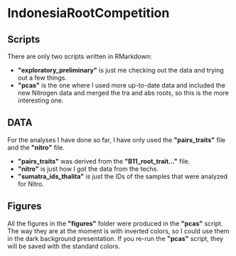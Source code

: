 
# IndonesiaRootCompetition

## Scripts
There are only two scripts written in RMarkdown:
- **"exploratory_preliminary"** is just me checking out the data and trying out a few things.
- **"pcas"** is the one where I used more up-to-date data and included the new Nitrogen data and merged the tra and abs roots, so this is the more interesting one.

## DATA
For the analyses I have done so far, I have only used the **"pairs_traits"** file and the **"nitro"** file.  
- **"pairs_traits"** was derived from the **"B11_root_trait..."** file.  
- **"nitro"** is just how I got the data from the techs.  
- **"sumatra_ids_thalita"** is just the IDs of the samples that were analyzed for Nitro.  

## Figures
All the figures in the **"figures"** folder were produced in the **"pcas"** script. The way they are at the moment is with inverted colors, so I could use them in the dark background presentation. If you re-run the **"pcas"** script, they will be saved with the standard colors.


